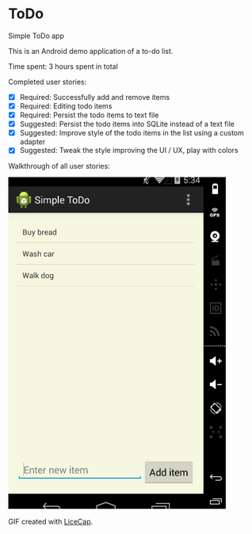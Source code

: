 # ToDo
Simple ToDo app

This is an Android demo application of a to-do list.

Time spent: 3 hours spent in total

Completed user stories:

 * [x] Required: Successfully add and remove items
 * [x] Required: Editing todo items
 * [x] Required: Persist the todo items to text file
 * [x] Suggested: Persist the todo items into SQLite instead of a text file
 * [x] Suggested: Improve style of the todo items in the list using a custom adapter
 * [x] Suggested: Tweak the style improving the UI / UX, play with colors

Walkthrough of all user stories:

![Video Walkthrough](ToDo.gif)

GIF created with [LiceCap](http://www.cockos.com/licecap/).

